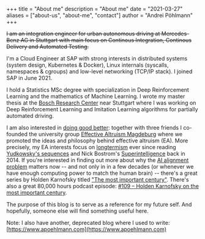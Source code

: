 +++
title = "About me"
description = "About me"
date = "2021-03-27"
aliases = ["about-us", "about-me", "contact"]
author = "Andrei Pöhlmann"
+++

~~I am an integration engineer for urban autonomous driving at Mercedes-Benz AG in Stuttgart
with main focus on Continous Integration, Continous Delivery and Automated Testing.~~

I'm a Cloud Engineer at SAP with strong interests in distributed systems (system design, Kubernetes & Docker), 
Linux internals (syscalls, namespaces & cgroups) and low-level networking (TCP/IP stack). I joined SAP in June 2021.

I hold a Statistics MSc degree with specialization in Deep Reinforcement Learning
and the mathematics of Machine Learning. I wrote my master thesis at the [Bosch
Research Center](https://www.bosch.de/en/our-company/bosch-in-germany/renningen/) 
near Stuttgart where I was working on Deep Reinforcement Learning and Imitation 
Learning algorithms for partially automated driving.

I am also interested in [doing good better](https://www.effectivealtruism.org/doing-good-better/): 
together with three friends I co-founded the university group [Effective Altruism Magdeburg](https://www.facebook.com/eamagdeburg/)
where we promoted the ideas and philosophy behind effective altruism (EA). More precisely, my EA interests focus on [longtermism](https://forum.effectivealtruism.org/tag/longtermism) ever
since reading [Yudkowsky's sequences](https://www.lesswrong.com/tag/sequences) and 
Nick Bostrom's [Superintelligence](https://en.wikipedia.org/wiki/Superintelligence:_Paths,_Dangers,_Strategies) 
back in 2014. If you're interested in finding out more about why the 
[AI alignment problem](https://www.lesswrong.com/posts/ZeE7EKHTFMBs8eMxn/clarifying-ai-alignment)
matters now -- and not only in in a few decades (or whenever we have enough computing power to match the human brain) -- 
there's a great series by Holden Karnofsky titled 
["The most important century"](https://www.cold-takes.com/roadmap-for-the-most-important-century-series/). There's also
a great 80,000 hours podcast episode: 
[#109 – Holden Karnofsky on the most important century](https://80000hours.org/podcast/episodes/holden-karnofsky-most-important-century/).


The purpose of this blog is to serve as a reference for my future self. And hopefully, someone else will find something useful here.

Note: I also have another, deprecated blog where I used to write: [https://www.apoehlmann.com](https://www.apoehlmann.com)
